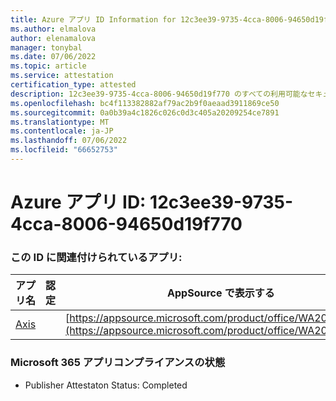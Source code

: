 ```yaml
---
title: Azure アプリ ID Information for 12c3ee39-9735-4cca-8006-94650d19f770
ms.author: elmalova
author: elenamalova
manager: tonybal
ms.date: 07/06/2022
ms.topic: article
ms.service: attestation
certification_type: attested
description: 12c3ee39-9735-4cca-8006-94650d19f770 のすべての利用可能なセキュリティとコンプライアンス情報。
ms.openlocfilehash: bc4f113382882af79ac2b9f0aeaad3911869ce50
ms.sourcegitcommit: 0a0b39a4c1826c026c0d3c405a20209254ce7891
ms.translationtype: MT
ms.contentlocale: ja-JP
ms.lasthandoff: 07/06/2022
ms.locfileid: "66652753"
---
```

# <a name="azure-app-id-12c3ee39-9735-4cca-8006-94650d19f770"></a>Azure アプリ ID: 12c3ee39-9735-4cca-8006-94650d19f770


### <a name="apps-associated-with-this-id"></a>この ID に関連付けられているアプリ:
| **アプリ名** | **認定** | **AppSource で表示する** |
|--------------|---------------|-----------------------|
| [Axis](../forward/WA200003932.md) |  | [https://appsource.microsoft.com/product/office/WA200003932](https://appsource.microsoft.com/product/office/WA200003932) |

### <a name="microsoft-365-app-compliance-status"></a>Microsoft 365 アプリコンプライアンスの状態
- Publisher Attestaton Status: Completed
